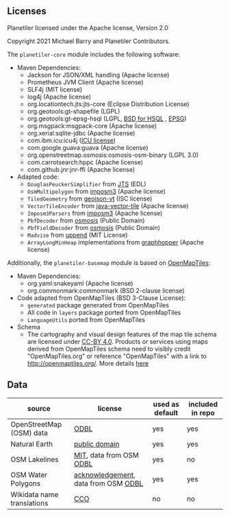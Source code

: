 ## Licenses

Planetiler licensed under the Apache license, Version 2.0

Copyright 2021 Michael Barry and Planetiler Contributors.

The `planetiler-core` module includes the following software:

- Maven Dependencies:
  - Jackson for JSON/XML handling (Apache license)
  - Prometheus JVM Client (Apache license)
  - SLF4j (MIT license)
  - log4j (Apache license)
  - org.locationtech.jts:jts-core (Eclipse Distribution License)
  - org.geotools:gt-shapefile (LGPL)
  - org.geotools:gt-epsg-hsql
    (LGPL, [BSD for HSQL](https://github.com/geotools/geotools/blob/main/licenses/HSQL.md)
    , [EPSG](https://github.com/geotools/geotools/blob/main/licenses/EPSG.md))
  - org.msgpack:msgpack-core (Apache license)
  - org.xerial:sqlite-jdbc (Apache license)
  - com.ibm.icu:icu4j ([ICU license](https://github.com/unicode-org/icu/blob/main/icu4c/LICENSE))
  - com.google.guava:guava (Apache license)
  - org.openstreetmap.osmosis:osmosis-osm-binary (LGPL 3.0)
  - com.carrotsearch:hppc (Apache license)
  - com.github.jnr:jnr-ffi (Apache license)
- Adapted code:
  - `DouglasPeuckerSimplifier` from [JTS](https://github.com/locationtech/jts) (EDL)
  - `OsmMultipolygon` from [imposm3](https://github.com/omniscale/imposm3) (Apache license)
  - `TiledGeometry` from [geojson-vt](https://github.com/mapbox/geojson-vt) (ISC license)
  - `VectorTileEncoder`
    from [java-vector-tile](https://github.com/ElectronicChartCentre/java-vector-tile) (Apache license)
  - `Imposm3Parsers` from [imposm3](https://github.com/omniscale/imposm3) (Apache license)
  - `PbfDecoder` from [osmosis](https://github.com/openstreetmap/osmosis) (Public Domain)
  - `PbfFieldDecoder` from [osmosis](https://github.com/openstreetmap/osmosis) (Public Domain)
  - `Madvise` from [uppend](https://github.com/upserve/uppend/) (MIT License)
  - `ArrayLongMinHeap` implementations from [graphhopper](https://github.com/graphhopper/graphhopper) (Apache license)

Additionally, the `planetiler-basemap` module is based on [OpenMapTiles](https://github.com/openmaptiles/openmaptiles):

- Maven Dependencies:
  - org.yaml:snakeyaml (Apache license)
  - org.commonmark:commonmark (BSD 2-clause license)
- Code adapted from OpenMapTiles (BSD 3-Clause License):
  - `generated` package generated from OpenMapTiles
  - All code in `layers` package ported from OpenMapTiles
  - `LanguageUtils` ported from OpenMapTiles
- Schema
  - The cartography and visual design features of the map tile schema are licensed
    under [CC-BY 4.0](http://creativecommons.org/licenses/by/4.0/). Products or services using maps derived from
    OpenMapTiles schema need to visibly credit "OpenMapTiles.org" or reference
    "OpenMapTiles" with a link to http://openmaptiles.org/. More
    details [here](https://github.com/openmaptiles/openmaptiles/blob/master/LICENSE.md#design-license-cc-by-40)

## Data

|           source           |                                                               license                                                                | used as default | included in repo |
|----------------------------|--------------------------------------------------------------------------------------------------------------------------------------|-----------------|------------------|
| OpenStreetMap (OSM) data   | [ODBL](https://www.openstreetmap.org/copyright)                                                                                      | yes             | yes              |
| Natural Earth              | [public domain](https://www.naturalearthdata.com/about/terms-of-use/)                                                                | yes             | yes              |
| OSM Lakelines              | [MIT](https://github.com/lukasmartinelli/osm-lakelines), data from OSM [ODBL](https://www.openstreetmap.org/copyright)               | yes             | no               |
| OSM Water Polygons         | [acknowledgement](https://osmdata.openstreetmap.de/info/license.html), data from OSM [ODBL](https://www.openstreetmap.org/copyright) | yes             | yes              |
| Wikidata name translations | [CCO](https://www.wikidata.org/wiki/Wikidata:Licensing)                                                                              | no              | no               |

